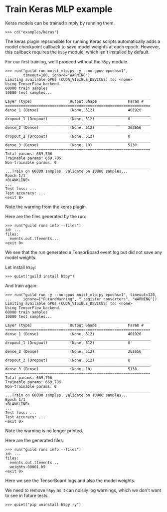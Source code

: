 # Train Keras MLP example

Keras models can be trained simply by running them.

    >>> cd("examples/keras")

The keras plugin repsonsible for running Keras scripts automatically
adds a model checkpoint callback to save model weights at each
epoch. However, this callback requires the `h5py` module, which isn't
installed by default.

For our first training, we'll proceed without the `h5py` module.

    >>> run("guild run mnist_mlp.py -y --no-gpus epochs=1",
    ...     timeout=180, ignore="WARNING")
    Limiting available GPUs (CUDA_VISIBLE_DEVICES) to: <none>
    Using TensorFlow backend.
    60000 train samples
    10000 test samples...
    _________________________________________________________________
    Layer (type)                 Output Shape              Param #
    =================================================================
    dense_1 (Dense)              (None, 512)               401920
    _________________________________________________________________
    dropout_1 (Dropout)          (None, 512)               0
    _________________________________________________________________
    dense_2 (Dense)              (None, 512)               262656
    _________________________________________________________________
    dropout_2 (Dropout)          (None, 512)               0
    _________________________________________________________________
    dense_3 (Dense)              (None, 10)                5130
    =================================================================
    Total params: 669,706
    Trainable params: 669,706
    Non-trainable params: 0
    _________________________________________________________________
    ...Train on 60000 samples, validate on 10000 samples...
    Epoch 1/1
    <BLANKLINE>
    ...
    Test loss: ...
    Test accuracy: ...
    <exit 0>

Note the warning from the keras plugin.

Here are the files generated by the run:

    >>> run("guild runs info --files")
    id: ...
    files:
      events.out.tfevents...
    <exit 0>

We see that the run generated a TensorBoard event log but did not save
any model weights.

Let install `h5py`:

    >>> quiet("guild install h5py")

And train again:

    >>> run("guild run -y --no-gpus mnist_mlp.py epochs=1", timeout=120,
    ...     ignore=["FutureWarning", "_register_converters", "WARNING"])
    Limiting available GPUs (CUDA_VISIBLE_DEVICES) to: <none>
    Using TensorFlow backend.
    60000 train samples
    10000 test samples...
    _________________________________________________________________
    Layer (type)                 Output Shape              Param #
    =================================================================
    dense_1 (Dense)              (None, 512)               401920
    _________________________________________________________________
    dropout_1 (Dropout)          (None, 512)               0
    _________________________________________________________________
    dense_2 (Dense)              (None, 512)               262656
    _________________________________________________________________
    dropout_2 (Dropout)          (None, 512)               0
    _________________________________________________________________
    dense_3 (Dense)              (None, 10)                5130
    =================================================================
    Total params: 669,706
    Trainable params: 669,706
    Non-trainable params: 0
    _________________________________________________________________
    ...Train on 60000 samples, validate on 10000 samples...
    Epoch 1/1
    <BLANKLINE>
    ...
    Test loss: ...
    Test accuracy: ...
    <exit 0>

Note the warning is no longer printed.

Here are the generated files:

    >>> run("guild runs info --files")
    id: ...
    files:
      events.out.tfevents...
      weights-00001.h5
    <exit 0>

Here we see the TensorBoard logs and also the model weights.

We need to remove `h5py` as it can noisily log warnings, which we
don't want to see in future tests.

    >>> quiet("pip uninstall h5py -y")
